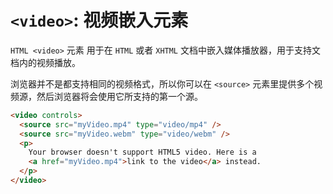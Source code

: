 # `<video>`: 视频嵌入元素

`HTML <video>` 元素 用于在 `HTML` 或者 `XHTML` 文档中嵌入媒体播放器，用于支持文档内的视频播放。

浏览器并不是都支持相同的视频格式，所以你可以在 `<source>`  元素里提供多个视频源，然后浏览器将会使用它所支持的第一个源。

```html
<video controls>
  <source src="myVideo.mp4" type="video/mp4" />
  <source src="myVideo.webm" type="video/webm" />
  <p>
    Your browser doesn't support HTML5 video. Here is a
    <a href="myVideo.mp4">link to the video</a> instead.
  </p>
</video>
```
